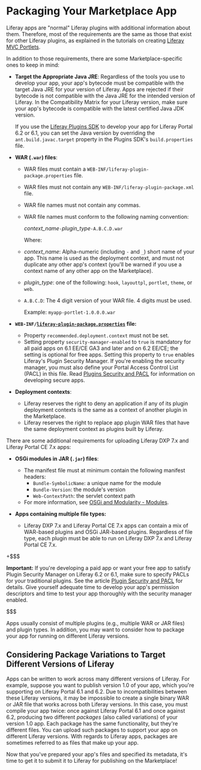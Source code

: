 # Packaging Your Marketplace App [](id=packaging-your-marketplace-app)

Liferay apps are "normal" Liferay plugins with additional information about
them. Therefore, most of the requirements are the same as those that exist for
other Liferay plugins, as explained in the tutorials on creating
[Liferay MVC Portlets](/develop/tutorials/-/knowledge_base/7-1/liferay-mvc-portlet).

In addition to those requirements, there are some Marketplace-specific ones to
keep in mind:

- **Target the Appropriate Java JRE**: Regardless of the tools you use to 
  develop your app, your app's bytecode must be compatible with the target Java
  JRE for your version of Liferay. Apps are rejected if their bytecode is  not
  compatible with the Java JRE for the intended version of Liferay. In the
  Compatibility Matrix for your Liferay version, make sure your app's bytecode
  is compatible with the latest certified Java JDK version.   
  
  If you use the 
  [Liferay Plugins SDK](/develop/tutorials/-/knowledge_base/6-2/plugins-sdk)
  to develop your app for Liferay Portal 6.2 or 6.1, you can set the Java
  version by overriding  the `ant.build.javac.target` property in the Plugins
  SDK's `build.properties` file. 

- **WAR (`.war`) files**:
    - WAR files must contain a `WEB-INF/liferay-plugin-package.properties` file.
    - WAR files must not contain any `WEB-INF/liferay-plugin-package.xml` file.
    - WAR file names must not contain any commas.
    - WAR file names must conform to the following naming convention:

      *context_name*`-`*plugin_type*`-A.B.C.D.war`

      Where:

    - *context_name*: Alpha-numeric (including `-` and `_`) short name of
      your app. This name is used as the deployment context, and must not
      duplicate any other app's context (you'll be warned if you use a
      context name of any other app on the Marketplace).

    - *plugin_type*: one of the following: `hook`, `layouttpl`,
      `portlet`, `theme`, or `web`.

    - `A.B.C.D`: The 4 digit version of your WAR file.  4 digits must
       be used.

        Example: `myapp-portlet-1.0.0.0.war`

- **`WEB-INF/`[`liferay-plugin-package.properties`](https://docs.liferay.com/ce/portal/7.1-latest/propertiesdoc/liferay-plugin-package_7_1_0.properties.html)
  file:**
    - Property `recommended.deployment.context` must not be set.
    - Setting property `security-manager-enabled` to `true` is mandatory for all
      paid apps on 6.1 EE/CE GA3 and later and on 6.2 EE/CE; the setting is
      optional for free apps. Setting this property to `true` enables Liferay's
      Plugin Security Manager. If you're enabling the security manager, you must
      also define your Portal Access Control List (PACL) in this file. Read
      [Plugins Security and PACL](/develop/tutorials/-/knowledge_base/6-2/plugin-security-and-pacl)
      for information on developing secure apps.
- **Deployment contexts**:
    - Liferay reserves the right to deny an application if any of its plugin
      deployment contexts is the same as a context of another plugin in the
      Marketplace.
    - Liferay reserves the right to replace app plugin WAR files that have
      the same deployment context as plugins built by Liferay.

There are some additional requirements for uploading Liferay DXP 7.x and Liferay
Portal CE 7.x apps:

- **OSGi modules in JAR (`.jar`) files**:
    - The manifest file must at minimum contain the following manifest headers:
        - `Bundle-SymbolicName`: a unique name for the module
        - `Bundle-Version`: the module's version
        - `Web-ContextPath`: the servlet context path
    - For more information, see 
      [OSGi and Modularity - Modules](/develop/tutorials/-/knowledge_base/7-1/osgi-and-modularity). 

- **Apps containing multiple file types:**
    - Liferay DXP 7.x and Liferay Portal CE 7.x apps can contain a mix of 
      WAR-based plugins and OSGi JAR-based plugins. Regardless of file type,
      each plugin must be able to run on Liferay DXP 7.x and Liferay Portal CE
      7.x. 

+$$$

**Important:** If you're developing a paid app or want your free app to satisfy
Plugin Security Manager on Liferay 6.2 or 6.1, make sure to specify PACLs for
your traditional plugins. See the article
[Plugin Security and PACL](/develop/tutorials/-/knowledge_base/6-2/plugin-security-and-pacl) 
for details. Give yourself adequate time to develop your app's permission
descriptors and time to test your app thoroughly with the security manager
enabled. 

$$$

Apps usually consist of multiple plugins (e.g., multiple WAR or JAR files) and 
plugin types. In addition, you may want to consider how to package your app for 
running on different Liferay versions. 

## Considering Package Variations to Target Different Versions of Liferay [](id=considering-package-variations-to-target-different-versions-of-liferay)

Apps can be written to work across many different versions of Liferay. For
example, suppose you want to publish version 1.0 of your app, which you're
supporting on Liferay Portal 6.1 and 6.2. Due to incompatibilities between these
Liferay versions, it may be impossible to create a single binary WAR or JAR file
that works across both Liferay versions. In this case, you must compile your app
twice: once against Liferay Portal 6.1 and once against 6.2, producing two
different *packages* (also called variations) of your version 1.0 app. Each
package has the same functionality, but they're different files. You can upload
such  packages to support your app on different Liferay versions. With regards
to  Liferay apps, packages are sometimes referred to as files that make up your
app. 

Now that you've prepared your app's files and specified its metadata, it's
time to get it to submit it to Liferay for publishing on the Marketplace! 
